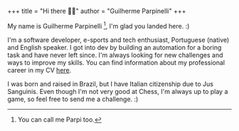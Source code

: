 +++
title = "Hi there 👋🏼"
author = "Guilherme Parpinelli"
+++

My name is Guilherme Parpinelli [^fn:1], I'm glad you landed here. :)

I'm a software developer, e-sports and tech enthusiast, Portuguese (native) and English speaker. I got 
into dev by building an automation for a boring task and have never left since. I'm always looking 
for new challenges and ways to improve my skills. You can find information about my professional 
career in my CV [here](/files/CV_Guilherme_Parpinelli_Bordoni.pdf).

I was born and raised in Brazil, but I have Italian citizenship due to Jus Sanguinis. Even though 
I'm not very good at Chess, I'm always up to play a game, so feel free to send me a challenge. :) 


[^fn:1]: You can call me Parpi too.
